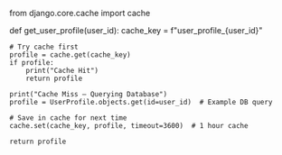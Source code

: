 from django.core.cache import cache

def get_user_profile(user_id):
    cache_key = f"user_profile_{user_id}"

    # Try cache first
    profile = cache.get(cache_key)
    if profile:
        print("Cache Hit")
        return profile

    print("Cache Miss – Querying Database")
    profile = UserProfile.objects.get(id=user_id)  # Example DB query
    
    # Save in cache for next time
    cache.set(cache_key, profile, timeout=3600)  # 1 hour cache

    return profile
